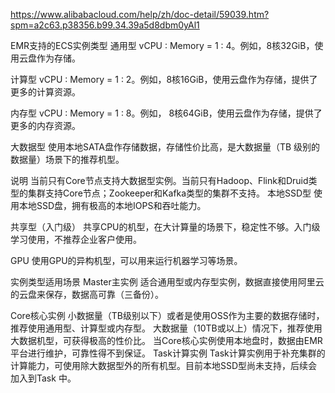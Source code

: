 
https://www.alibabacloud.com/help/zh/doc-detail/59039.htm?spm=a2c63.p38356.b99.34.39a5d8dbm0yAl1

EMR支持的ECS实例类型
通用型
vCPU : Memory = 1 : 4。例如，8核32GiB，使用云盘作为存储。

计算型
vCPU : Memory = 1 : 2。例如，8核16GiB，使用云盘作为存储，提供了更多的计算资源。

内存型
vCPU : Memory = 1 : 8。例如， 8核64GiB，使用云盘作为存储，提供了更多的内存资源。

大数据型
使用本地SATA盘作存储数据，存储性价比高，是大数据量（TB 级别的数据量）场景下的推荐机型。

说明 当前只有Core节点支持大数据型实例。当前只有Hadoop、Flink和Druid类型的集群支持Core节点；Zookeeper和Kafka类型的集群不支持。
本地SSD型
使用本地SSD盘，拥有极高的本地IOPS和吞吐能力。

共享型（入门级）
共享CPU的机型，在大计算量的场景下，稳定性不够。入门级学习使用，不推荐企业客户使用。

GPU
使用GPU的异构机型，可以用来运行机器学习等场景。

实例类型适用场景
Master主实例
适合通用型或内存型实例，数据直接使用阿里云的云盘来保存，数据高可靠（三备份）。

Core核心实例
小数据量（TB级别以下）或者是使用OSS作为主要的数据存储时，推荐使用通用型、计算型或内存型。
大数据量（10TB或以上）情况下，推荐使用大数据机型，可获得极高的性价比。
当Core核心实例使用本地盘时，数据由EMR平台进行维护，可靠性得不到保证。
Task计算实例
Task计算实例用于补充集群的计算能力，可使用除大数据型外的所有机型。目前本地SSD型尚未支持，后续会加入到Task 中。